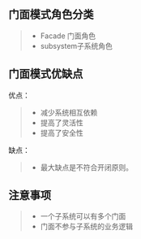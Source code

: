 ## 门面模式角色分类
>* Facade 门面角色
>* subsystem子系统角色

## 门面模式优缺点

优点：
>* 减少系统相互依赖
>* 提高了灵活性
>* 提高了安全性

缺点：
>* 最大缺点是不符合开闭原则。

## 注意事项
>* 一个子系统可以有多个门面
>*  门面不参与子系统的业务逻辑